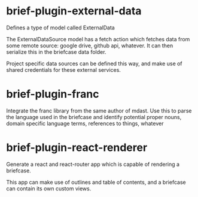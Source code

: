 # brief-plugin-external-data

Defines a type of model called ExternalData 

The ExternalDataSource model has a fetch action which fetches data from some remote source: google drive, github api, whatever.  It can then serialize this in the briefcase data folder.  

Project specific data sources can be defined this way, and make use of shared credentials for these external services.  

# brief-plugin-franc

Integrate the franc library from the same author of mdast.  Use this to parse the language used in the briefcase and identify potential proper nouns, domain specific language terms, references to things, whatever 

# brief-plugin-react-renderer

Generate a react and react-router app which is capable of rendering a briefcase.  

This app can make use of outlines and table of contents, and a briefcase can contain its own custom views.  
